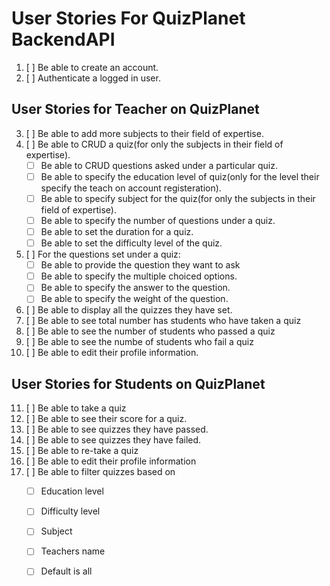 # User Stories For QuizPlanet BackendAPI
1. [ ] Be able to create an account.
2. [ ] Authenticate a logged in user.

## User Stories for Teacher on QuizPlanet
3. [ ] Be able to add more subjects to their field of expertise.
4. [ ] Be able to CRUD a quiz(for only the subjects in their field of expertise).
   - [ ] Be able to CRUD questions asked under a particular quiz.
   - [ ] Be able to specify the education level of quiz(only for the level their specify the teach on account registeration).
   - [ ] Be able to specify subject for the quiz(for only the subjects in their field of expertise).
   - [ ] Be able to specify the number of questions under a quiz.
   - [ ] Be able to set the duration for a quiz.
   - [ ] Be able to set the difficulty level of the quiz.
5. [ ] For the questions set under a quiz:
   - [ ] Be able to provide the question they want to ask
   - [ ] Be able to specify the multiple choiced options.
   - [ ] Be able to specify the answer to the question.
   - [ ] Be able to specify the weight of the question.
6. [ ] Be able to display all the quizzes they have set.
7. [ ] Be able to see total number has students who have taken a quiz
8. [ ] Be able to see the number of students who passed a quiz
9. [ ] Be able to see the numbe of students who fail a quiz
10. [ ] Be able to edit their profile information. 

## User Stories for Students on QuizPlanet
11. [ ] Be able to take a quiz
12. [ ] Be able to see their score for a quiz.
13. [ ] Be able to see quizzes they have passed.
14. [ ] Be able to see quizzes they have failed.
15. [ ] Be able to re-take a quiz
16. [ ] Be able to edit their profile information
17. [ ] Be able to filter quizzes based on
    - [ ] Education level
    - [ ] Difficulty level
    - [ ] Subject
    - [ ] Teachers name
    - [ ] Default is all


